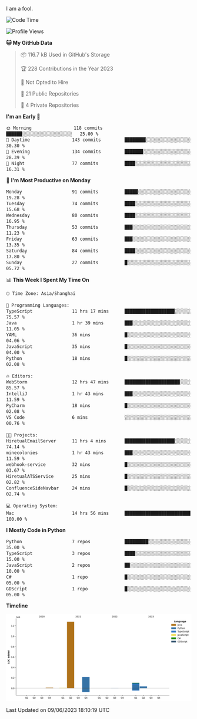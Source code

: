 I am a fool.

<!--START_SECTION:waka-->
![Code Time](http://img.shields.io/badge/Code%20Time-468%20hrs%2041%20mins-blue)

![Profile Views](http://img.shields.io/badge/Profile%20Views-0-blue)

**🐱 My GitHub Data** 

> 📦 116.7 kB Used in GitHub's Storage 
 > 
> 🏆 228 Contributions in the Year 2023
 > 
> 🚫 Not Opted to Hire
 > 
> 📜 21 Public Repositories 
 > 
> 🔑 4 Private Repositories 
 > 
**I'm an Early 🐤** 

```text
🌞 Morning                118 commits         ██████░░░░░░░░░░░░░░░░░░░   25.00 % 
🌆 Daytime                143 commits         ████████░░░░░░░░░░░░░░░░░   30.30 % 
🌃 Evening                134 commits         ███████░░░░░░░░░░░░░░░░░░   28.39 % 
🌙 Night                  77 commits          ████░░░░░░░░░░░░░░░░░░░░░   16.31 % 
```
📅 **I'm Most Productive on Monday** 

```text
Monday                   91 commits          █████░░░░░░░░░░░░░░░░░░░░   19.28 % 
Tuesday                  74 commits          ████░░░░░░░░░░░░░░░░░░░░░   15.68 % 
Wednesday                80 commits          ████░░░░░░░░░░░░░░░░░░░░░   16.95 % 
Thursday                 53 commits          ███░░░░░░░░░░░░░░░░░░░░░░   11.23 % 
Friday                   63 commits          ███░░░░░░░░░░░░░░░░░░░░░░   13.35 % 
Saturday                 84 commits          ████░░░░░░░░░░░░░░░░░░░░░   17.80 % 
Sunday                   27 commits          █░░░░░░░░░░░░░░░░░░░░░░░░   05.72 % 
```


📊 **This Week I Spent My Time On** 

```text
🕑︎ Time Zone: Asia/Shanghai

💬 Programming Languages: 
TypeScript               11 hrs 17 mins      ███████████████████░░░░░░   75.57 % 
Java                     1 hr 39 mins        ███░░░░░░░░░░░░░░░░░░░░░░   11.05 % 
YAML                     36 mins             █░░░░░░░░░░░░░░░░░░░░░░░░   04.06 % 
JavaScript               35 mins             █░░░░░░░░░░░░░░░░░░░░░░░░   04.00 % 
Python                   18 mins             █░░░░░░░░░░░░░░░░░░░░░░░░   02.08 % 

🔥 Editors: 
WebStorm                 12 hrs 47 mins      █████████████████████░░░░   85.57 % 
IntelliJ                 1 hr 43 mins        ███░░░░░░░░░░░░░░░░░░░░░░   11.59 % 
PyCharm                  18 mins             █░░░░░░░░░░░░░░░░░░░░░░░░   02.08 % 
VS Code                  6 mins              ░░░░░░░░░░░░░░░░░░░░░░░░░   00.76 % 

🐱‍💻 Projects: 
HiretualEmailServer      11 hrs 4 mins       ███████████████████░░░░░░   74.14 % 
minecolonies             1 hr 43 mins        ███░░░░░░░░░░░░░░░░░░░░░░   11.59 % 
webhook-service          32 mins             █░░░░░░░░░░░░░░░░░░░░░░░░   03.67 % 
HiretualATSService       25 mins             █░░░░░░░░░░░░░░░░░░░░░░░░   02.82 % 
ConfluenceSideNavbar     24 mins             █░░░░░░░░░░░░░░░░░░░░░░░░   02.74 % 

💻 Operating System: 
Mac                      14 hrs 56 mins      █████████████████████████   100.00 % 
```

**I Mostly Code in Python** 

```text
Python                   7 repos             █████████░░░░░░░░░░░░░░░░   35.00 % 
TypeScript               3 repos             ████░░░░░░░░░░░░░░░░░░░░░   15.00 % 
JavaScript               2 repos             ██░░░░░░░░░░░░░░░░░░░░░░░   10.00 % 
C#                       1 repo              █░░░░░░░░░░░░░░░░░░░░░░░░   05.00 % 
GDScript                 1 repo              █░░░░░░░░░░░░░░░░░░░░░░░░   05.00 % 
```



**Timeline**

![Lines of Code chart](https://raw.githubusercontent.com/VeejaLiu/VeejaLiu/master/assets/bar_graph.png)


 Last Updated on 09/06/2023 18:10:19 UTC
<!--END_SECTION:waka-->
